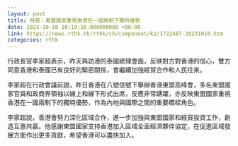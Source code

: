 ```yaml
---
layout: post
title: 特首：東盟國家重視香港在一國兩制下獨特優勢
date: 2023-10-10 10:19:16.000000000 +08:00
link: https://news.rthk.hk/rthk/ch/component/k2/1722487-20231010.htm
categories: rthk
---
```


行政長官李家超表示，昨天與訪港的泰國總理會面，反映對方對香港的信心，雙方同意香港和泰國已有良好的緊密關係，會繼續加強經貿合作和人民往來。

李家超在行政會議前說，昨日香港在八號信號下舉辦香港東盟高峰會，多名東盟國家官員和政商界領袖以線上和線下形式出席，反應非常踴躍，亦反映東盟國家重視香港在一國兩制下的獨特優勢，作為內地與國際之間的重要橋樑角色。

李家超說，香港會努力深化區域合作，進一步加強與東盟國家和經貿投資工作，創造互惠共贏。他感謝東盟國家支持香港加入區域全面經濟夥伴協定，在促進區域發展方面作出更多貢獻，希望香港可以盡快加入。
